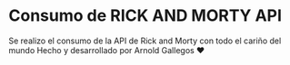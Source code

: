 # Consumo de RICK AND MORTY API
Se realizo el consumo de la API de Rick and Morty con todo el cariño del mundo
Hecho y desarrollado por Arnold Gallegos ♥